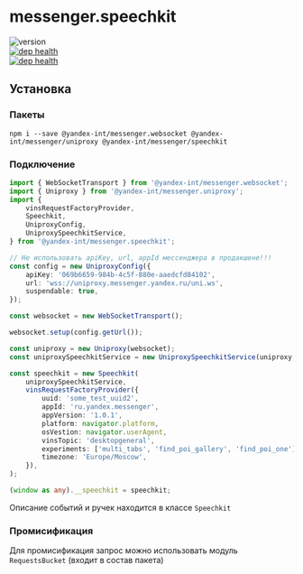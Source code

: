 # messenger.speechkit

![version](https://badger.yandex-team.ru/npm/@yandex-int/messenger.speechkit/version.svg)<br>
[![dep health](https://oko.yandex-team.ru/badges/repo.svg?vcs=arc&repoName=frontend/packages/messenger.speechkit)](https://oko.yandex-team.ru/repo/search-interfaces/frontend?repoFilter=packages/messenger.speechkit)<br>
[![dep health](https://oko.yandex-team.ru/badges/pkg.svg?pkgName=@yandex-int/messenger.speechkit)](https://oko.yandex-team.ru/pkg/@yandex-int/messenger.speechkit)

## Установка

### Пакеты

```
npm i --save @yandex-int/messenger.websocket @yandex-int/messenger/uniproxy @yandex-int/messenger/speechkit
```

### Подключение
```ts
import { WebSocketTransport } from '@yandex-int/messenger.websocket';
import { Uniproxy } from '@yandex-int/messenger.uniproxy';
import {
    vinsRequestFactoryProvider,
    Speechkit,
    UniproxyConfig,
    UniproxySpeechkitService,
} from '@yandex-int/messenger.speechkit';

// Не использовать apiKey, url, appId мессенджера в продакшене!!!
const config = new UniproxyConfig({
    apiKey: '069b6659-984b-4c5f-880e-aaedcfd84102',
    url: 'wss://uniproxy.messenger.yandex.ru/uni.ws',
    suspendable: true,
});

const websocket = new WebSocketTransport();

websocket.setup(config.getUrl());

const uniproxy = new Uniproxy(websocket);
const uniproxySpeechkitService = new UniproxySpeechkitService(uniproxy, config);

const speechkit = new Speechkit(
    uniproxySpeechkitService,
    vinsRequestFactoryProvider({
        uuid: 'some_test_uuid2',
        appId: 'ru.yandex.messenger',
        appVersion: '1.0.1',
        platform: navigator.platform,
        osVestion: navigator.userAgent,
        vinsTopic: 'desktopgeneral',
        experiments: ['multi_tabs', 'find_poi_gallery', 'find_poi_one'],
        timezone: 'Europe/Moscow',
    }),
);

(window as any).__speechkit = speechkit;
```

Описание событий и ручек находится в классе `Speechkit`

### Промисификация
Для промисификация запрос можно использовать модуль `RequestsBucket` (входит в состав пакета)